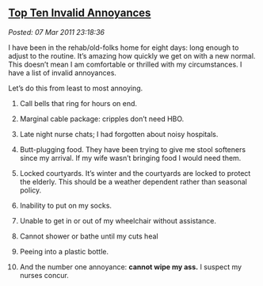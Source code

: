  
[Top Ten Invalid Annoyances](https://bakerjd99.wordpress.com/2011/03/07/top-ten-invalid-annoyances/)
---------------------------------------------------------------------------------------------------

*Posted: 07 Mar 2011 23:18:36*

I have been in the rehab/old-folks home for eight days: long enough to
adjust to the routine. It’s amazing how quickly we get on with a new
normal. This doesn’t mean I am comfortable or thrilled with my
circumstances. I have a list of invalid annoyances.

Let’s do this from least to most annoying.

1.  Call bells that ring for hours on end.

2.  Marginal cable package: cripples don’t need HBO.

3.  Late night nurse chats; I had forgotten about noisy hospitals.

4.  Butt-plugging food. They have been trying to give me stool softeners
    since my arrival. If my wife wasn’t bringing food I would need them.

5.  Locked courtyards. It’s winter and the courtyards are locked to
    protect the elderly. This should be a weather dependent rather than
    seasonal policy.

6.  Inability to put on my socks.

7.  Unable to get in or out of my wheelchair without assistance.

8.  Cannot shower or bathe until my cuts heal

9.  Peeing into a plastic bottle.

10. And the number one annoyance: **cannot wipe my ass.** I suspect my
    nurses concur.


